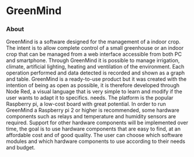GreenMind
==============

### About

GreenMind is a software designed for the management of a indoor crop. The intent is to allow complete control of a small greenhouse or an indoor crop that can be managed from a web interface accessible from both PC and smartphone.
Through GreenMind it is possible to manage irrigation, climate, artificial lighting, heating and ventilation of the environment. Each operation performed and data detected is recorded and shown as a graph and table.
GreenMind  is a ready-to-use product but it was created with the intention of being as open as possible, it is therefore developed through Node Red, a visual language that is very simple to learn and modify if the user wants to adapt it to specifics. needs.
The platform is the popular Raspberry pi, a low-cost board with great potential.
In order to run GreenMind a Raspberry pi 2 or higher is recommended, some hardware components such as relays and temperature and humidity sensors are required.
Support for other hardware components will be implemented over time, the goal is to use hardware components that are easy to find, at an affordable cost and of good quality. The user can choose which software modules and which hardware components to use according to their needs and budget.
